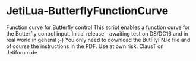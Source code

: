 # JetiLua-ButterflyFunctionCurve
Function curve for Butterfly control This script enables a function curve for the Butterfly control input. 
Initial release - awaiting test on DS/DC16 and in real world in general ;-) You only need to download the ButFlyFN.lc file and of course the instructions in the PDF. Use at own risk.
ClausT on Jetiforum.de
